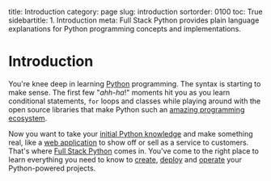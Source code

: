 title: Introduction
category: page
slug: introduction
sortorder: 0100
toc: True
sidebartitle: 1. Introduction
meta: Full Stack Python provides plain language explanations for Python programming concepts and implementations.


# Introduction
You're knee deep in learning [Python](http://www.python.org/)
programming. The syntax is starting to make sense. The first
few "*ahh-ha*!" moments hit you as you learn conditional
statements, `for` loops and classes while playing around with the open 
source libraries that make Python such an 
[amazing programming ecosystem](/table-of-contents.html).

Now you want to take your 
[initial Python knowledge](/learning-programming.html) 
and make something real, like a [web application](/web-development.html) 
to show off or sell as a service to customers. That's where 
[Full Stack Python](https://www.fullstackpython.com/table-of-contents.html) 
comes in. You've come to the right place to learn everything you 
need to know to [create](/web-development.html), [deploy](/deployment.html) 
and [operate](/devops.html) your Python-powered projects. 

